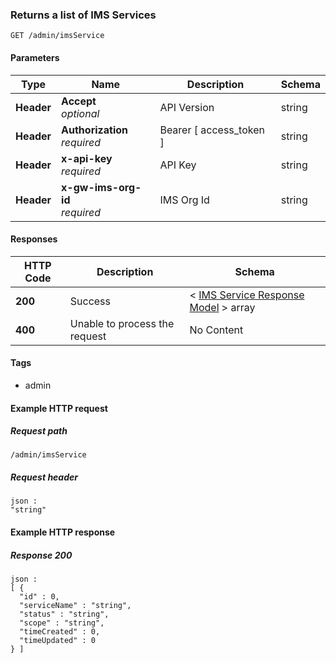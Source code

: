 
<a name="returns-all-ims-services"></a>
### Returns a list of IMS Services
```
GET /admin/imsService
```


#### Parameters

|Type|Name|Description|Schema|
|---|---|---|---|
|**Header**|**Accept**  <br>*optional*|API Version|string|
|**Header**|**Authorization**  <br>*required*|Bearer [ access_token ]|string|
|**Header**|**x-api-key**  <br>*required*|API Key|string|
|**Header**|**x-gw-ims-org-id**  <br>*required*|IMS Org Id|string|


#### Responses

|HTTP Code|Description|Schema|
|---|---|---|
|**200**|Success|< [IMS Service Response Model](../definitions/IMS_Service_Response_Model.md#ims-service-response-model) > array|
|**400**|Unable to process the request|No Content|


#### Tags

* admin


#### Example HTTP request

##### Request path
```
/admin/imsService
```


##### Request header
```
json :
"string"
```


#### Example HTTP response

##### Response 200
```
json :
[ {
  "id" : 0,
  "serviceName" : "string",
  "status" : "string",
  "scope" : "string",
  "timeCreated" : 0,
  "timeUpdated" : 0
} ]
```



